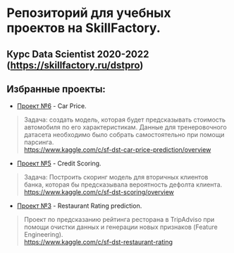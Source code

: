 # Репозиторий для учебных проектов на SkillFactory. 

## Курс Data Scientist 2020-2022 (https://skillfactory.ru/dstpro)

## Избранные проекты:

- [Проект №6](module_6) - Car Price.
> Задача: создать модель, которая будет предсказывать стоимость автомобиля по его характеристикам. 
Данные для тренеровочного датасета необходимо было собрать самостоятельно при помощи парсинга. <br>
> https://www.kaggle.com/c/sf-dst-car-price-prediction/overview

- [Проект №5](module_5) - Credit Scoring.
> Задача: Построить скоринг модель для вторичных клиентов банка, которая бы предсказывала вероятность дефолта клиента. <br>
> https://www.kaggle.com/c/sf-dst-scoring/overview

- [Проект №3](module_3) - Restaurant Rating prediction.
> Проект по предсказанию рейтинга ресторана в TripAdviso при помощи очистки данных и генерации новых признаков (Feature Engineering). <br>
> https://www.kaggle.com/c/sf-dst-restaurant-rating





